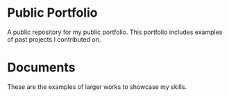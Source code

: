 # Public Portfolio
A public repository for my public portfolio. 
This portfolio includes examples of past projects I contributed on. 
# Documents
These are the examples of larger works to showcase my skills. 
